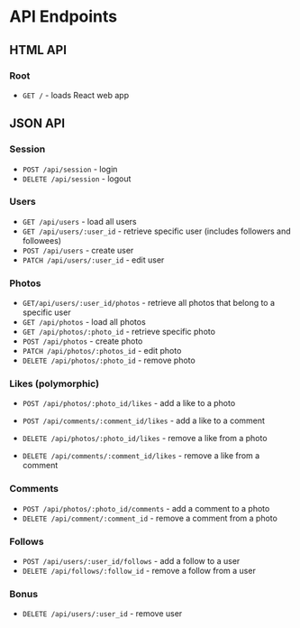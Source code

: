 # API Endpoints

## HTML API

### Root

- `GET /` - loads React web app


## JSON API

### Session

- `POST /api/session` - login
- `DELETE /api/session` - logout


### Users

- `GET /api/users` - load all users
- `GET /api/users/:user_id` - retrieve specific user (includes followers and followees)
- `POST /api/users` - create user
- `PATCH /api/users/:user_id` - edit user


### Photos

- `GET/api/users/:user_id/photos` - retrieve all photos that belong to a specific user
- `GET /api/photos` - load all photos
- `GET /api/photos/:photo_id` - retrieve specific photo
- `POST /api/photos` - create photo
- `PATCH /api/photos/:photos_id` - edit photo
- `DELETE /api/photos/:photo_id` - remove photo


### Likes (polymorphic)

- `POST /api/photos/:photo_id/likes` - add a like to a photo
- `POST /api/comments/:comment_id/likes` - add a like to a comment

- `DELETE /api/photos/:photo_id/likes` - remove a like from a photo
- `DELETE /api/comments/:comment_id/likes` - remove a like from a comment


### Comments

- `POST /api/photos/:photo_id/comments` - add a comment to a photo
- `DELETE /api/comment/:comment_id` - remove a comment from a photo


### Follows

- `POST /api/users/:user_id/follows` - add a follow to a user
- `DELETE /api/follows/:follow_id` - remove a follow from a user


### Bonus
- `DELETE /api/users/:user_id` - remove user
